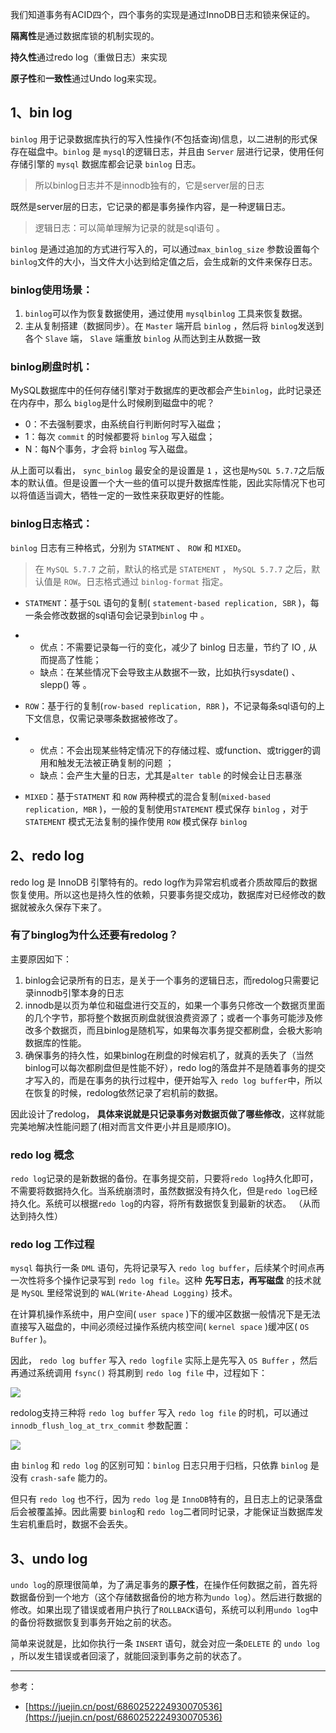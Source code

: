 我们知道事务有ACID四个，四个事务的实现是通过InnoDB日志和锁来保证的。

**隔离性**是通过数据库锁的机制实现的。

**持久性**通过redo log（重做日志）来实现

**原子性**和**一致性**通过Undo log来实现。

## 1、bin log

`binlog` 用于记录数据库执行的写入性操作(不包括查询)信息，以二进制的形式保存在磁盘中。`binlog` 是 `mysql`的逻辑日志，并且由 `Server` 层进行记录，使用任何存储引擎的 `mysql` 数据库都会记录 `binlog` 日志。

> 所以binlog日志并不是innodb独有的，它是server层的日志

既然是server层的日志，它记录的都是事务操作内容，是一种逻辑日志。

> 逻辑日志：可以简单理解为记录的就是sql语句 。

`binlog` 是通过追加的方式进行写入的，可以通过`max_binlog_size` 参数设置每个 `binlog`文件的大小，当文件大小达到给定值之后，会生成新的文件来保存日志。

### binlog使用场景：

1. `binlog`可以作为恢复数据使用，通过使用 `mysqlbinlog` 工具来恢复数据。
2. 主从复制搭建（数据同步）。在 `Master` 端开启 `binlog` ，然后将 `binlog`发送到各个 `Slave` 端， `Slave` 端重放 `binlog` 从而达到主从数据一致

### binlog刷盘时机：

MySQL数据库中的任何存储引擎对于数据库的更改都会产生`binlog`，此时记录还在内存中，那么 `biglog`是什么时候刷到磁盘中的呢？

- 0：不去强制要求，由系统自行判断何时写入磁盘；
- 1：每次 `commit` 的时候都要将 `binlog` 写入磁盘；
- N：每N个事务，才会将 `binlog` 写入磁盘。

从上面可以看出， `sync_binlog` 最安全的是设置是 `1` ，这也是`MySQL 5.7.7`之后版本的默认值。但是设置一个大一些的值可以提升数据库性能，因此实际情况下也可以将值适当调大，牺牲一定的一致性来获取更好的性能。

### binlog日志格式：

`binlog` 日志有三种格式，分别为 `STATMENT` 、 `ROW` 和 `MIXED`。

> 在 `MySQL 5.7.7` 之前，默认的格式是 `STATEMENT` ， `MySQL 5.7.7` 之后，默认值是 `ROW`。日志格式通过 `binlog-format` 指定。

- `STATMENT`：基于`SQL` 语句的复制( `statement-based replication, SBR` )，每一条会修改数据的sql语句会记录到`binlog` 中  。

- - 优点：不需要记录每一行的变化，减少了 binlog 日志量，节约了 IO  , 从而提高了性能；
  - 缺点：在某些情况下会导致主从数据不一致，比如执行sysdate() 、  slepp()  等 。

- `ROW`：基于行的复制(`row-based replication, RBR` )，不记录每条sql语句的上下文信息，仅需记录哪条数据被修改了。

- - 优点：不会出现某些特定情况下的存储过程、或function、或trigger的调用和触发无法被正确复制的问题 ；
  - 缺点：会产生大量的日志，尤其是` alter table ` 的时候会让日志暴涨

- `MIXED`：基于`STATMENT` 和 `ROW` 两种模式的混合复制(`mixed-based replication, MBR` )，一般的复制使用`STATEMENT` 模式保存 `binlog` ，对于 `STATEMENT` 模式无法复制的操作使用 `ROW` 模式保存 `binlog`



## 2、redo log

redo log 是 InnoDB 引擎特有的。redo log作为异常宕机或者介质故障后的数据恢复使用。所以这也是持久性的依赖，只要事务提交成功，数据库对已经修改的数据就被永久保存下来了。

### 有了binglog为什么还要有redolog？

主要原因如下：

1. binlog会记录所有的日志，是关于一个事务的逻辑日志，而redolog只需要记录innodb引擎本身的日志
2. innodb是以页为单位和磁盘进行交互的，如果一个事务只修改一个数据页里面的几个字节，那将整个数据页刷盘就很浪费资源了；或者一个事务可能涉及修改多个数据页，而且binlog是随机写，如果每次事务提交都刷盘，会极大影响数据库的性能。
3. 确保事务的持久性，如果binlog在刷盘的时候宕机了，就真的丢失了（当然binlog可以每次都刷盘但是性能不好），redo log的落盘并不是随着事务的提交才写入的，而是在事务的执行过程中，便开始写入 `redo log buffer`中，所以在恢复的时候，redolog依然记录了宕机前的数据。

因此设计了redolog， **具体来说就是只记录事务对数据页做了哪些修改**，这样就能完美地解决性能问题了(相对而言文件更小并且是顺序IO)。

### redo log 概念

`redo log`记录的是新数据的备份。在事务提交前，只要将`redo log`持久化即可，不需要将数据持久化。当系统崩溃时，虽然数据没有持久化，但是`redo log`已经持久化。系统可以根据`redo log`的内容，将所有数据恢复到最新的状态。 （从而达到持久性）

### redo log 工作过程

`mysql` 每执行一条 `DML` 语句，先将记录写入 `redo log buffer`，后续某个时间点再一次性将多个操作记录写到 `redo log file`。这种 **先写日志，再写磁盘** 的技术就是 `MySQL`
里经常说到的 `WAL(Write-Ahead Logging)` 技术。

在计算机操作系统中，用户空间( `user space` )下的缓冲区数据一般情况下是无法直接写入磁盘的，中间必须经过操作系统内核空间( `kernel space` )缓冲区( `OS Buffer` )。

因此， `redo log buffer` 写入 `redo logfile` 实际上是先写入 `OS Buffer` ，然后再通过系统调用 `fsync()` 将其刷到 `redo log file`
中，过程如下：

![](F:\笔记\LearnJavaToFindAJob（Java面试题）\docs\articles\MySQL\picture\image-20210824174026761.png)

redolog支持三种将 `redo log buffer` 写入 `redo log file` 的时机，可以通过 `innodb_flush_log_at_trx_commit` 参数配置：

![](F:\笔记\LearnJavaToFindAJob（Java面试题）\docs\articles\MySQL\picture\image-20210824174356130.png)



由 `binlog` 和 `redo log` 的区别可知：`binlog` 日志只用于归档，只依靠 `binlog` 是没有 `crash-safe` 能力的。

但只有 `redo log` 也不行，因为 `redo log` 是 `InnoDB`特有的，且日志上的记录落盘后会被覆盖掉。因此需要 `binlog`和 `redo log`二者同时记录，才能保证当数据库发生宕机重启时，数据不会丢失。

## 3、undo log

`undo log`的原理很简单，为了满足事务的**原子性**，在操作任何数据之前，首先将数据备份到一个地方（这个存储数据备份的地方称为`undo log`）。然后进行数据的修改。如果出现了错误或者用户执行了`ROLLBACK`语句，系统可以利用`undo log`中的备份将数据恢复到事务开始之前的状态。 

简单来说就是，比如你执行一条 `INSERT` 语句，就会对应一条`DELETE` 的 `undo log` ，所以发生错误或者回滚了，就能回滚到事务之前的状态了。



---

参考：

-  [https://juejin.cn/post/6860252224930070536](https://juejin.cn/post/6860252224930070536)